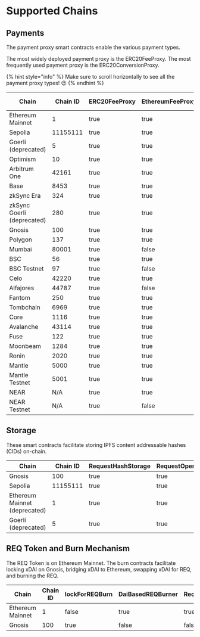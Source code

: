 # Supported Chains

## Payments

The payment proxy smart contracts enable the various payment types.

The most widely deployed payment proxy is the ERC20FeeProxy. The most frequently used payment proxy is the ERC20ConversionProxy.

{% hint style="info" %}
Make sure to scroll horizontally to see all the payment proxy types! :wink:
{% endhint %}

<table data-full-width="true"><thead><tr><th width="191">Chain</th><th>Chain ID</th><th data-type="checkbox">ERC20FeeProxy</th><th data-type="checkbox">EthereumFeeProxy</th><th data-type="checkbox">Erc20ConversionProxy</th><th data-type="checkbox">EthConversionProxy</th><th data-type="checkbox">BatchConversionPayments</th><th data-type="checkbox">ERC20SwapToPay</th><th data-type="checkbox">Erc20SwapToConversion</th><th data-type="checkbox">ERC20TransferableReceivable</th><th data-type="checkbox">ERC20EscrowToPay</th><th data-type="checkbox">ERC20Proxy</th><th data-type="checkbox">EthereumProxy</th><th data-type="checkbox">BatchPayments (deprecated)</th></tr></thead><tbody><tr><td>Ethereum Mainnet</td><td>1</td><td>true</td><td>true</td><td>true</td><td>true</td><td>true</td><td>true</td><td>true</td><td>true</td><td>true</td><td>true</td><td>true</td><td>true</td></tr><tr><td>Sepolia</td><td>11155111</td><td>true</td><td>true</td><td>true</td><td>true</td><td>true</td><td>true</td><td>true</td><td>false</td><td>true</td><td>true</td><td>true</td><td>false</td></tr><tr><td>Goerli (deprecated)</td><td>5</td><td>true</td><td>true</td><td>true</td><td>true</td><td>true</td><td>true</td><td>true</td><td>true</td><td>true</td><td>false</td><td>true</td><td>true</td></tr><tr><td>Optimism</td><td>10</td><td>true</td><td>true</td><td>true</td><td>true</td><td>true</td><td>true</td><td>true</td><td>false</td><td>true</td><td>false</td><td>true</td><td>true</td></tr><tr><td>Arbitrum One</td><td>42161</td><td>true</td><td>true</td><td>true</td><td>true</td><td>true</td><td>true</td><td>false</td><td>false</td><td>false</td><td>false</td><td>true</td><td>true</td></tr><tr><td>Base</td><td>8453</td><td>true</td><td>true</td><td>true</td><td>true</td><td>true</td><td>true</td><td>true</td><td>false</td><td>false</td><td>true</td><td>true</td><td>false</td></tr><tr><td>zkSync Era</td><td>324</td><td>true</td><td>true</td><td>false</td><td>false</td><td>true</td><td>false</td><td>false</td><td>false</td><td>false</td><td>false</td><td>false</td><td>false</td></tr><tr><td>zkSync Goerli (deprecated)</td><td>280</td><td>true</td><td>true</td><td>false</td><td>false</td><td>true</td><td>false</td><td>false</td><td>false</td><td>false</td><td>false</td><td>false</td><td>false</td></tr><tr><td>Gnosis</td><td>100</td><td>true</td><td>true</td><td>true</td><td>false</td><td>true</td><td>true</td><td>true</td><td>false</td><td>false</td><td>false</td><td>true</td><td>true</td></tr><tr><td>Polygon</td><td>137</td><td>true</td><td>true</td><td>true</td><td>true</td><td>true</td><td>true</td><td>true</td><td>true</td><td>true</td><td>false</td><td>true</td><td>true</td></tr><tr><td>Mumbai</td><td>80001</td><td>true</td><td>false</td><td>false</td><td>false</td><td>false</td><td>false</td><td>false</td><td>false</td><td>false</td><td>false</td><td>false</td><td>false</td></tr><tr><td>BSC</td><td>56</td><td>true</td><td>true</td><td>true</td><td>true</td><td>true</td><td>true</td><td>false</td><td>false</td><td>false</td><td>false</td><td>true</td><td>true</td></tr><tr><td>BSC Testnet</td><td>97</td><td>true</td><td>false</td><td>true</td><td>false</td><td>false</td><td>false</td><td>false</td><td>false</td><td>false</td><td>false</td><td>false</td><td>false</td></tr><tr><td>Celo</td><td>42220</td><td>true</td><td>true</td><td>true</td><td>true</td><td>true</td><td>true</td><td>false</td><td>false</td><td>false</td><td>false</td><td>true</td><td>true</td></tr><tr><td>Alfajores</td><td>44787</td><td>true</td><td>false</td><td>false</td><td>false</td><td>false</td><td>false</td><td>false</td><td>false</td><td>false</td><td>false</td><td>false</td><td>false</td></tr><tr><td>Fantom</td><td>250</td><td>true</td><td>true</td><td>true</td><td>true</td><td>true</td><td>true</td><td>false</td><td>false</td><td>false</td><td>false</td><td>true</td><td>true</td></tr><tr><td>Tombchain</td><td>6969</td><td>true</td><td>true</td><td>false</td><td>false</td><td>false</td><td>false</td><td>false</td><td>false</td><td>false</td><td>false</td><td>false</td><td>false</td></tr><tr><td>Core</td><td>1116</td><td>true</td><td>true</td><td>false</td><td>false</td><td>false</td><td>false</td><td>false</td><td>false</td><td>false</td><td>true</td><td>true</td><td>false</td></tr><tr><td>Avalanche</td><td>43114</td><td>true</td><td>true</td><td>true</td><td>true</td><td>true</td><td>true</td><td>false</td><td>false</td><td>false</td><td>false</td><td>true</td><td>true</td></tr><tr><td>Fuse</td><td>122</td><td>true</td><td>true</td><td>false</td><td>false</td><td>true</td><td>true</td><td>false</td><td>false</td><td>true</td><td>false</td><td>true</td><td>true</td></tr><tr><td>Moonbeam</td><td>1284</td><td>true</td><td>true</td><td>true</td><td>true</td><td>true</td><td>true</td><td>true</td><td>false</td><td>true</td><td>false</td><td>true</td><td>false</td></tr><tr><td>Ronin</td><td>2020</td><td>true</td><td>true</td><td>false</td><td>false</td><td>false</td><td>false</td><td>false</td><td>false</td><td>false</td><td>false</td><td>false</td><td>false</td></tr><tr><td>Mantle</td><td>5000</td><td>true</td><td>true</td><td>false</td><td>false</td><td>false</td><td>false</td><td>false</td><td>false</td><td>false</td><td>true</td><td>true</td><td>false</td></tr><tr><td>Mantle Testnet</td><td>5001</td><td>true</td><td>true</td><td>false</td><td>false</td><td>false</td><td>false</td><td>false</td><td>false</td><td>false</td><td>true</td><td>true</td><td>false</td></tr><tr><td>NEAR</td><td>N/A</td><td>true</td><td>true</td><td>false</td><td>true</td><td>false</td><td>false</td><td>false</td><td>false</td><td>false</td><td>false</td><td>false</td><td>false</td></tr><tr><td>NEAR Testnet</td><td>N/A</td><td>true</td><td>false</td><td>false</td><td>false</td><td>false</td><td>false</td><td>false</td><td>false</td><td>false</td><td>false</td><td>false</td><td>false</td></tr></tbody></table>

## Storage

These smart contracts facilitate storing IPFS content addressable hashes (CIDs) on-chain.

<table data-full-width="true"><thead><tr><th width="194">Chain</th><th width="98">Chain ID</th><th data-type="checkbox">RequestHashStorage</th><th data-type="checkbox">RequestOpenHashSubmitter</th></tr></thead><tbody><tr><td>Gnosis</td><td>100</td><td>true</td><td>true</td></tr><tr><td>Sepolia</td><td>11155111</td><td>true</td><td>true</td></tr><tr><td>Ethereum Mainnet (deprecated)</td><td>1</td><td>true</td><td>true</td></tr><tr><td>Goerli (deprecated)</td><td>5</td><td>true</td><td>true</td></tr></tbody></table>

## REQ Token and Burn Mechanism

The REQ Token is on Ethereum Mainnet. The burn contracts facilitate locking xDAI on Gnosis, bridging xDAI to Ethereum, swapping xDAI for REQ, and burning the REQ.

<table data-full-width="true"><thead><tr><th width="195.33333333333337">Chain</th><th width="100">Chain ID</th><th data-type="checkbox">lockForREQBurn</th><th data-type="checkbox">DaiBasedREQBurner</th><th data-type="checkbox">RequestToken</th></tr></thead><tbody><tr><td>Ethereum Mainnet</td><td>1</td><td>false</td><td>true</td><td>true</td></tr><tr><td>Gnosis</td><td>100</td><td>true</td><td>false</td><td>false</td></tr></tbody></table>
